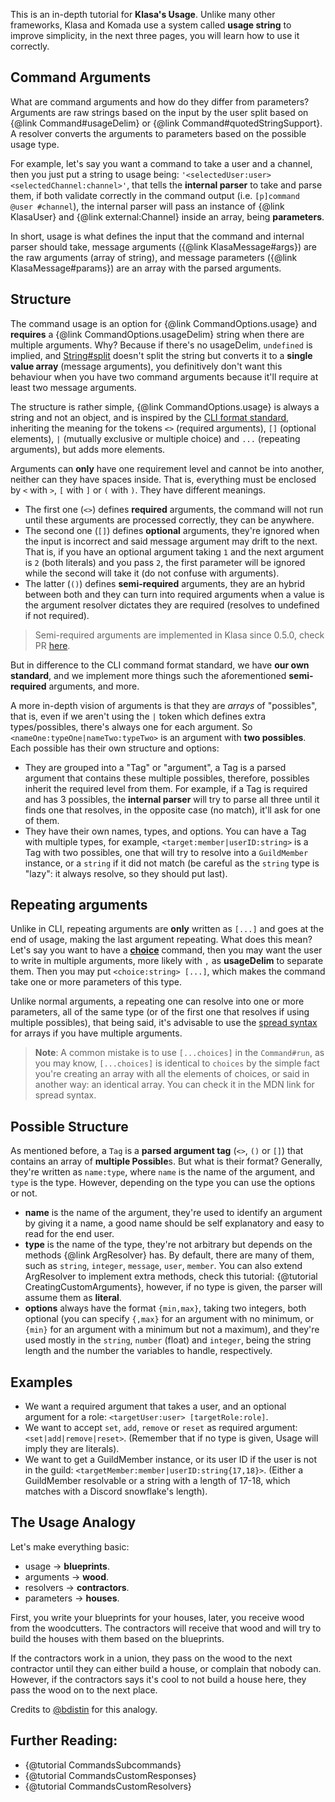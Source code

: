 This is an in-depth tutorial for **Klasa's Usage**. Unlike many other frameworks, Klasa and Komada use a system called **usage string** to improve simplicity, in the next three pages, you will learn how to use it correctly.

## Command Arguments

What are command arguments and how do they differ from parameters? Arguments are raw strings based on the input by the user split based on {@link Command#usageDelim} or {@link Command#quotedStringSupport}. A resolver converts the arguments to parameters based on the possible usage type.

For example, let's say you want a command to take a user and a channel, then you just put a string to usage being: `'<selectedUser:user> <selectedChannel:channel>'`, that tells the __internal parser__ to take and parse them, if both validate correctly in the command output (i.e. `[p]command @user #channel`), the internal parser will pass an instance of {@link KlasaUser} and {@link external:Channel} inside an array, being **parameters**.

In short, usage is what defines the input that the command and internal parser should take, message arguments ({@link KlasaMessage#args}) are the raw arguments (array of string), and message parameters ({@link KlasaMessage#params}) are an array with the parsed arguments.

## Structure

The command usage is an option for {@link CommandOptions.usage} and **requires** a {@link CommandOptions.usageDelim} string when there are multiple arguments. Why? Because if there's no usageDelim, `undefined` is implied, and [String#split](https://developer.mozilla.org/en-US/docs/Web/JavaScript/Reference/Global_Objects/String/split) doesn't split the string but converts it to a __single value array__ (message arguments), you definitively don't want this behaviour when you have two command arguments because it'll require at least two message arguments.

The structure is rather simple, {@link CommandOptions.usage} is always a string and not an object, and is inspired by the [CLI format standard](http://docopt.org/), inheriting the meaning for the tokens `<>` (required arguments), `[]` (optional elements), `|` (mutually exclusive or multiple choice) and `...` (repeating arguments), but adds more elements.

Arguments can **only** have one requirement level and cannot be into another, neither can they have spaces inside. That is, everything must be enclosed by `<` with `>`, `[` with `]` or `(` with `)`. They have different meanings.

- The first one (`<>`) defines **required** arguments, the command will not run until these arguments are processed correctly, they can be anywhere.
- The second one (`[]`) defines **optional** arguments, they're ignored when the input is incorrect and said message argument may drift to the next. That is, if you have an optional argument taking `1` and the next argument is `2` (both literals) and you pass `2`, the first parameter will be ignored while the second will take it (do not confuse with arguments).
- The latter (`()`) defines **semi-required** arguments, they are an hybrid between both and they can turn into required arguments when a value is the argument resolver dictates they are required (resolves to undefined if not required).

> Semi-required arguments are implemented in Klasa since 0.5.0, check PR [here](https://github.com/dirigeants/klasa/pull/162).

But in difference to the CLI command format standard, we have **our own standard**, and we implement more things such the aforementioned **semi-required** arguments, and more.

A more in-depth vision of arguments is that they are *arrays* of "possibles", that is, even if we aren't using the `|` token which defines extra types/possibles, there's always one for each argument. So `<nameOne:typeOne|nameTwo:typeTwo>` is an argument with **two possibles**. Each possible has their own structure and options:

- They are grouped into a "Tag" or "argument", a Tag is a parsed argument that contains these multiple possibles, therefore, possibles inherit the required level from them. For example, if a Tag is required and has 3 possibles, the __internal parser__ will try to parse all three until it finds one that resolves, in the opposite case (no match), it'll ask for one of them.
- They have their own names, types, and options. You can have a Tag with multiple types, for example, `<target:member|userID:string>` is a Tag with two possibles, one that will try to resolve into a `GuildMember` instance, or a `string` if it did not match (be careful as the `string` type is "lazy": it always resolve, so they should put last).

## Repeating arguments

Unlike in CLI, repeating arguments are **only** written as `[...]` and goes at the end of usage, making the last argument repeating. What does this mean? Let's say you want to have a [**choice**](https://github.com/dirigeants/klasa-pieces/blob/master/commands/Fun/choice.js) command, then you may want the user to write in multiple arguments, more likely with `,` as **usageDelim** to separate them. Then you may put `<choice:string> [...]`, which makes the command take one or more parameters of this type.

Unlike normal arguments, a repeating one can resolve into one or more parameters, all of the same type (or of the first one that resolves if using multiple possibles), that being said, it's advisable to use the [spread syntax](https://developer.mozilla.org/en-US/docs/Web/JavaScript/Reference/Operators/Spread_operator) for arrays if you have multiple arguments.

> **Note**: A common mistake is to use `[...choices]` in the `Command#run`, as you may know, `[...choices]` is identical to `choices` by the simple fact you're creating an array with all the elements of choices, or said in another way: an identical array. You can check it in the MDN link for spread syntax.

## Possible Structure

As mentioned before, a `Tag` is a **parsed argument tag** (`<>`, `()` or `[]`) that contains an array of **multiple Possible**s. But what is their format? Generally, they're written as `name:type`, where `name` is the name of the argument, and `type` is the type. However, depending on the type you can use the options or not.

- **name** is the name of the argument, they're used to identify an argument by giving it a name, a good name should be self explanatory and easy to read for the end user.
- **type** is the name of the type, they're not arbitrary but depends on the methods {@link ArgResolver} has. By default, there are many of them, such as `string`, `integer`, `message`, `user`, `member`. You can also extend ArgResolver to implement extra methods, check this tutorial: {@tutorial CreatingCustomArguments}, however, if no type is given, the parser will assume them as **literal**.
- **options** always have the format `{min,max}`, taking two integers, both optional (you can specify `{,max}` for an argument with no minimum, or `{min}` for an argument with a minimum but not a maximum), and they're used mostly in the `string`, `number` (float) and `integer`, being the string length and the number the variables to handle, respectively.

## Examples

- We want a required argument that takes a user, and an optional argument for a role: `<targetUser:user> [targetRole:role]`.
- We want to accept `set`, `add`, `remove` or `reset` as required argument: `<set|add|remove|reset>`. (Remember that if no type is given, Usage will imply they are literals).
- We want to get a GuildMember instance, or its user ID if the user is not in the guild: `<targetMember:member|userID:string{17,18}>`. (Either a GuildMember resolvable or a string with a length of 17-18, which matches with a Discord snowflake's length).

## The Usage Analogy

Let's make everything basic:

- usage -> **blueprints**.
- arguments -> **wood**.
- resolvers -> **contractors**.
- parameters -> **houses**.

First, you write your blueprints for your houses, later, you receive wood from the woodcutters. The contractors will receive that wood and will try to build the houses with them based on the blueprints.

If the contractors work in a union, they pass on the wood to the next contractor until they can either build a house, or complain that nobody can. However, if the contractors says it's cool to not build a house here, they pass the wood on to the next place.

Credits to [@bdistin](https://github.com/bdistin) for this analogy.

## Further Reading:

- {@tutorial CommandsSubcommands}
- {@tutorial CommandsCustomResponses}
- {@tutorial CommandsCustomResolvers}
